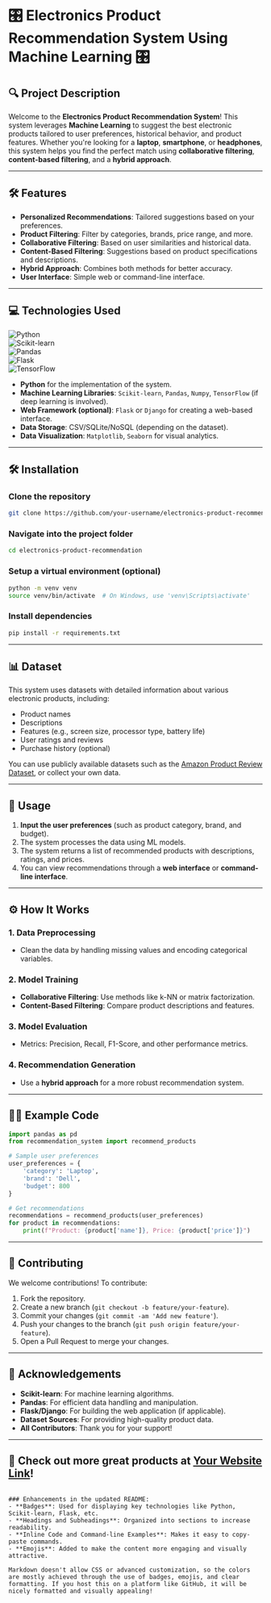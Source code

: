 # 🎛️ Electronics Product Recommendation System Using Machine Learning 🎛️

## 🔍 Project Description

Welcome to the **Electronics Product Recommendation System**! This system leverages **Machine Learning** to suggest the best electronic products tailored to user preferences, historical behavior, and product features. Whether you're looking for a **laptop**, **smartphone**, or **headphones**, this system helps you find the perfect match using **collaborative filtering**, **content-based filtering**, and a **hybrid approach**.

---

## 🛠️ Features

- **Personalized Recommendations**: Tailored suggestions based on your preferences.
- **Product Filtering**: Filter by categories, brands, price range, and more.
- **Collaborative Filtering**: Based on user similarities and historical data.
- **Content-Based Filtering**: Suggestions based on product specifications and descriptions.
- **Hybrid Approach**: Combines both methods for better accuracy.
- **User Interface**: Simple web or command-line interface.

---

## 💻 Technologies Used

![Python](https://img.shields.io/badge/Python-3.8-blue)  
![Scikit-learn](https://img.shields.io/badge/Scikit--learn-0.24-green)  
![Pandas](https://img.shields.io/badge/Pandas-1.3-blue)  
![Flask](https://img.shields.io/badge/Flask-2.0-orange)  
![TensorFlow](https://img.shields.io/badge/TensorFlow-2.4-blue)

- **Python** for the implementation of the system.
- **Machine Learning Libraries**: `Scikit-learn`, `Pandas`, `Numpy`, `TensorFlow` (if deep learning is involved).
- **Web Framework (optional)**: `Flask` or `Django` for creating a web-based interface.
- **Data Storage**: CSV/SQLite/NoSQL (depending on the dataset).
- **Data Visualization**: `Matplotlib`, `Seaborn` for visual analytics.

---

## 🛠️ Installation

### Clone the repository

```bash
git clone https://github.com/your-username/electronics-product-recommendation.git
```

### Navigate into the project folder

```bash
cd electronics-product-recommendation
```

### Setup a virtual environment (optional)

```bash
python -m venv venv
source venv/bin/activate  # On Windows, use 'venv\Scripts\activate'
```

### Install dependencies

```bash
pip install -r requirements.txt
```

---

## 📊 Dataset

This system uses datasets with detailed information about various electronic products, including:

- Product names
- Descriptions
- Features (e.g., screen size, processor type, battery life)
- User ratings and reviews
- Purchase history (optional)

You can use publicly available datasets such as the [Amazon Product Review Dataset](https://registry.opendata.aws/amazon-reviews/), or collect your own data.

---

## 🚀 Usage

1. **Input the user preferences** (such as product category, brand, and budget).
2. The system processes the data using ML models.
3. The system returns a list of recommended products with descriptions, ratings, and prices.
4. You can view recommendations through a **web interface** or **command-line interface**.

---

## ⚙️ How It Works

### 1. Data Preprocessing

- Clean the data by handling missing values and encoding categorical variables.

### 2. Model Training

- **Collaborative Filtering**: Use methods like k-NN or matrix factorization.
- **Content-Based Filtering**: Compare product descriptions and features.

### 3. Model Evaluation

- Metrics: Precision, Recall, F1-Score, and other performance metrics.

### 4. Recommendation Generation

- Use a **hybrid approach** for a more robust recommendation system.

---

## 🧑‍💻 Example Code

```python
import pandas as pd
from recommendation_system import recommend_products

# Sample user preferences
user_preferences = {
    'category': 'Laptop',
    'brand': 'Dell',
    'budget': 800
}

# Get recommendations
recommendations = recommend_products(user_preferences)
for product in recommendations:
    print(f"Product: {product['name']}, Price: {product['price']}")
```

---

## 🤝 Contributing

We welcome contributions! To contribute:

1. Fork the repository.
2. Create a new branch (`git checkout -b feature/your-feature`).
3. Commit your changes (`git commit -am 'Add new feature'`).
4. Push your changes to the branch (`git push origin feature/your-feature`).
5. Open a Pull Request to merge your changes.
---

## 🙏 Acknowledgements

- **Scikit-learn**: For machine learning algorithms.
- **Pandas**: For efficient data handling and manipulation.
- **Flask/Django**: For building the web application (if applicable).
- **Dataset Sources**: For providing high-quality product data.
- **All Contributors**: Thank you for your support!

---

## 🛒 Check out more great products at [Your Website Link](https://www.yourwebsite.com)!
```

### Enhancements in the updated README:
- **Badges**: Used for displaying key technologies like Python, Scikit-learn, Flask, etc.
- **Headings and Subheadings**: Organized into sections to increase readability.
- **Inline Code and Command-line Examples**: Makes it easy to copy-paste commands.
- **Emojis**: Added to make the content more engaging and visually attractive.

Markdown doesn't allow CSS or advanced customization, so the colors are mostly achieved through the use of badges, emojis, and clear formatting. If you host this on a platform like GitHub, it will be nicely formatted and visually appealing!
